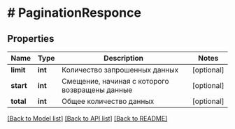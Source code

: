 # # PaginationResponce

## Properties

Name | Type | Description | Notes
------------ | ------------- | ------------- | -------------
**limit** | **int** | Количество запрошенных данных | [optional] 
**start** | **int** | Смещение, начиная с которого возвращены данные | [optional] 
**total** | **int** | Общее количество данных | [optional] 

[[Back to Model list]](../../README.md#documentation-for-models) [[Back to API list]](../../README.md#documentation-for-api-endpoints) [[Back to README]](../../README.md)



